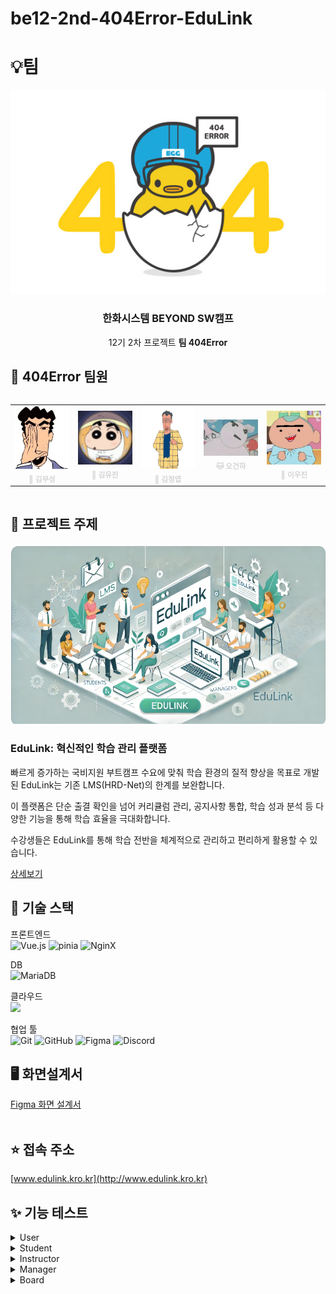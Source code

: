 # be12-2nd-404Error-EduLink

# 💡팀

<div align=center>
  <img src="./images/team.png" /> <br>
    <h3>한화시스템 BEYOND SW캠프 </h3>
    <p>12기 2차 프로젝트 <strong>팀 404Error</strong></p>
</div>


## 🤚 404Error 팀원
<div style="display: flex; justify-content: center;">
  <table  align="center">
    <tbody>
      <tr>
        <td align="center"><a href="https://github.com/museongkim0" style="text-decoration: none; color: lightgray;"><img src="./images/팀원소개/ms.jpg" width="100px;" height="100px;" background-size="cover;" alt=""/><br /><sub><b> 🐯 김무성</b></sub></a><br /></td>
        <td align="center"><a href="https://github.com/kuj7882" style="text-decoration: none; color: lightgray;"><img src="./images/팀원소개/yj.jpg" width="100px;"  alt=""/><br /><sub><b> 🐶 김유진</b></sub></a><br /></td>
        <td align="center"><a href="https://github.com/GoodLeaf" style="text-decoration: none; color: lightgray;"><img src="./images/팀원소개/jy.png" width="100px;" height="100px;" alt=""/><br /><sub><b> 🐺 김정엽</b></sub></a><br /></td>
        <td align="center"><a href="https://github.com/gunha0405" style="text-decoration: none; color: lightgray;"><img src="./images/팀원소개/gh.jpg" width="100px;" alt=""/><br /><sub><b> 🐱 오건하</b></sub></a><br /></td>
        <td align="center"><a href="https://github.com/leewoojin12" style="text-decoration: none; color: lightgray;"><img src="./images/팀원소개/wj.jpg" width="100px;" alt=""/><br /><sub><b> 🦁 이우진</b></sub></a><br /></td>
      </tr>
    </tbody>
  </table>
</div>

## 📌 프로젝트 주제 
<div align="center">
    <img src="./images/service.png" /> <br>
</div>


### EduLink: 혁신적인 학습 관리 플랫폼
빠르게 증가하는 국비지원 부트캠프 수요에 맞춰 학습 환경의 질적 향상을 목표로 개발된 EduLink는 기존 LMS(HRD-Net)의 한계를 보완합니다.   

이 플랫폼은 단순 출결 확인을 넘어 커리큘럼 관리, 공지사항 통합, 학습 성과 분석 등 다양한 기능을 통해 학습 효율을 극대화합니다.   

수강생들은 EduLink를 통해 학습 전반을 체계적으로 관리하고 편리하게 활용할 수 있습니다.

[상세보기](https://github.com/beyond-sw-camp/be12-1st-404Error-EduLink/blob/main/README.md)

## 🔧 기술 스택
프론트엔드  
![Vue.js](https://img.shields.io/badge/vue.js-%2335495e.svg?style=for-the-badge&logo=vuedotjs&logoColor=%234FC08D) 
![pinia](https://img.shields.io/badge/Pinia-f7d336?style=for-the-badge&logo=pinia&logoColor=white) 
![NginX](https://img.shields.io/badge/NginX-009639?style=for-the-badge&logo=nginx&logoColor=white)  
<!-- 백엔드  
![](https://img.shields.io/badge/Spring%20Boot-6DB33F?style=for-the-badge&logo=Spring-Boot&logoColor=white) ![](https://img.shields.io/badge/Spring_Security-6DB33F?style=for-the-badge&logo=Spring-Security&logoColor=white) ![JWT](https://img.shields.io/badge/JWT-%232F7D32.svg?style=for-the-badge&logo=json-web-tokens&logoColor=white)  
DB   -->
DB<br>
![MariaDB](https://img.shields.io/badge/MariaDB-003545?style=for-the-badge&logo=mariadb&logoColor=white) 
<!-- ![Amazon RDS](https://img.shields.io/badge/Amazon%20RDS-527FFF?style=for-the-badge&logo=Amazon%20RDS&logoColor=white) 
![Redis](https://img.shields.io/badge/Redis-%23D92D2A.svg?style=for-the-badge&logo=redis&logoColor=white)   -->
클라우드  
![](https://img.shields.io/badge/Amazon%20EC2-FF9900?style=for-the-badge&logo=Amazon%20EC2&logoColor=white) 
<!-- ![](https://img.shields.io/badge/Amazon%20S3-569A31?style=for-the-badge&logo=Amazon%20S3&logoColor=white)   -->
협업 툴  
![Git](https://img.shields.io/badge/git-%23F05033.svg?style=for-the-badge&logo=git&logoColor=white) 
![GitHub](https://img.shields.io/badge/github-%23121011.svg?style=for-the-badge&logo=github&logoColor=white)
![Figma](https://img.shields.io/badge/Figma-%232C2E3A.svg?style=for-the-badge&logo=figma&logoColor=white)
![Discord](https://img.shields.io/badge/Discord-00599C?style=for-the-badge&logo=discord&logoColor=white) 


## 🖥️ 화면설계서
<a href="https://www.figma.com/design/zYTJiMBo84amcSbHL014bU/%ED%99%94%EB%A9%B4%EC%84%A4%EA%B3%84?node-id=0-1&t=BtJnVvSe2hqNxcLs-1">Figma 화면 설계서</a> 
<br/><br/>

<!-- ## 🔧 시스템 아키텍처
 <img src="img/시스템_아키텍처.png" alt="시스템 아키텍처" style="width:75%;"/>
<details>
<summary> Amazon RDS </summary>
 
- 별도의 설치과정 없이 편리하게 DB를 구성하기 위해 Amazon RDS를 사용했습니다.
</details>

<details>
<summary> Amazon S3 </summary>

- 상품의 썸네일, 상세 이미지 등 상품과 관련된 이미지를 저장하기 위해 S3를 사용하였습니다.
</details>

<details>
<summary> Backend Server </summary>

- EC2를 이용하여 서버를 배포했습니다.
- 동일한 EC2에 In-Memory 기반의 DB인 Redis 서버를 설치하여 이메일 인증을 빠르게 처리할 수 있도록 하였습니다. 또한, 데이터에 유효 시간(3분)을 설정하여 유효 시간이 지난 데이터는 자동으로 삭제되도록 처리했습니다.
</details>
<details>
<summary> Frontend Server </summary>

- Frontend Server와 Backend Server는 각각 다른 인스턴스에서 실행되고 있기 때문에 CORS 에러 없이 통신하기 위해서 Proxy Pass 기능이 필요했습니다.
- 이 기능을 위해 EC2에 Nginx를 실행시켰습니다.
</details>
<details>
<summary> PortOne </summary>

- 상품 결제를 위해 PG사의 결제 대행 서비스 중 하나인 PortOne을 사용하였습니다.
</details> -->

## ⭐ 접속 주소
[www.edulink.kro.kr](http://www.edulink.kro.kr)

## ✨ 기능 테스트
<details>
<summary> User </summary>

### 회원가입
![](/imgages/feat_gif/.gif)
### 로그인
![](/imgages/feat_gif/.gif)
### 개인정보보
![](/imgages/feat_gif/.gif)

</details>


<details>
<summary> Student </summary>

### 기능 이름
![](/img/feat_gif/.gif)

</details>


<details>
<summary> Instructor </summary>

### 기능 이름
![](/img/feat_gif/.gif)

</details>


<details>
<summary> Manager </summary>



### 학생 리스트, 상세 정보 보기
![학생리스트.gif](/images/feat_gif/manager_gif/student_list_detail.gif)

### 학생 수강 승인, 제적 처리
![학생승인제적.gif](/images/feat_gif/manager_gif/student_approve_expel.gif)

### 강사 리스트, 상세 정보 보기
![강사리스트.gif](/images/feat_gif/manager_gif/instructor_list_detail.gif)

### 강사 추가, 삭제
![강사추가삭제.gif](/images/feat_gif/manager_gif/instructor_insert_delete.gif)

### 매니저 리스트, 상세보기
![매니저리스트.gif](/images/feat_gif/manager_gif/manager_list_detail.gif)

### 매니저 추가, 삭제
![매니저추가삭제.gif](/images/feat_gif/manager_gif/manager_insert_delete.gif)

### 출석 정보 보기
![출석.gif](/images/feat_gif/manager_gif/attendance_list.gif)

### 휴가 / 병가 / 예비군 출석 처리
![출석처리.gif](/images/feat_gif/manager_gif/leave_request.gif)

### 시험 추가 / 수정
![시험.gif](/images/feat_gif/manager_gif/exam_add_update.gif)

### 시험 상세 정보 보기
![시험상세정보.gif](/images/feat_gif/manager_gif/exam_details.gif)

</details>


<details>
<summary> Board  </summary>

### 기능 이름
![](/img/feat_gif/.gif)

</details>